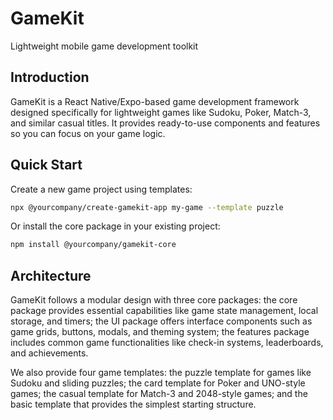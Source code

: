 # GameKit

Lightweight mobile game development toolkit

## Introduction

GameKit is a React Native/Expo-based game development framework designed specifically for lightweight games like Sudoku, Poker, Match-3, and similar casual titles. It provides ready-to-use components and features so you can focus on your game logic.

## Quick Start

Create a new game project using templates:

```bash
npx @yourcompany/create-gamekit-app my-game --template puzzle
```

Or install the core package in your existing project:

```bash
npm install @yourcompany/gamekit-core
```

## Architecture

GameKit follows a modular design with three core packages: the core package provides essential capabilities like game state management, local storage, and timers; the UI package offers interface components such as game grids, buttons, modals, and theming system; the features package includes common game functionalities like check-in systems, leaderboards, and achievements.

We also provide four game templates: the puzzle template for games like Sudoku and sliding puzzles; the card template for Poker and UNO-style games; the casual template for Match-3 and 2048-style games; and the basic template that provides the simplest starting structure.
